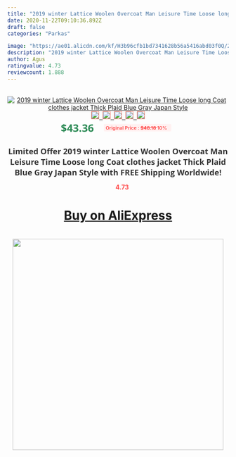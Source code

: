 ```yaml
---
title: "2019 winter Lattice Woolen Overcoat Man Leisure Time Loose long Coat clothes jacket Thick Plaid Blue Gray Japan Style"
date: 2020-11-22T09:10:36.892Z
draft: false
categories: "Parkas"

image: "https://ae01.alicdn.com/kf/H3b96cfb1bd7341628b56a5416abd03f0Q/2019-winter-Lattice-Woolen-Overcoat-Man-Leisure-Time-Loose-long-Coat-clothes-jacket-Thick-Plaid-Blue.jpg"
description: "2019 winter Lattice Woolen Overcoat Man Leisure Time Loose long Coat clothes jacket Thick Plaid Blue Gray Japan Style"
author: Agus
ratingvalue: 4.73
reviewcount: 1.888
---
```

<br>
<div style="text-align: center;">
<a href="https://s.click.aliexpress.com/e/_ASCAG5" target="_blank" rel="nofollow noopener noreferrer"><img alt="2019 winter Lattice Woolen Overcoat Man Leisure Time Loose long Coat clothes jacket Thick Plaid Blue Gray Japan Style" class="magnifier-image" src="https://ae01.alicdn.com/kf/H3b96cfb1bd7341628b56a5416abd03f0Q/2019-winter-Lattice-Woolen-Overcoat-Man-Leisure-Time-Loose-long-Coat-clothes-jacket-Thick-Plaid-Blue.jpg_640x640.jpg">
<br>
<img style="border:1px solid salmon" src="https://ae01.alicdn.com/kf/H3b96cfb1bd7341628b56a5416abd03f0Q/2019-winter-Lattice-Woolen-Overcoat-Man-Leisure-Time-Loose-long-Coat-clothes-jacket-Thick-Plaid-Blue.jpg_120x120.jpg">&nbsp;&nbsp;<img style="border:1px solid salmon" src="https://ae01.alicdn.com/kf/Hc009ec9a04974ef6807298cfda78c28ay/2019-winter-Lattice-Woolen-Overcoat-Man-Leisure-Time-Loose-long-Coat-clothes-jacket-Thick-Plaid-Blue.jpg_120x120.jpg">&nbsp;&nbsp;<img style="border:1px solid salmon" src="https://ae01.alicdn.com/kf/Hc8b967afadd9463b8b80db22a2cdd800v/2019-winter-Lattice-Woolen-Overcoat-Man-Leisure-Time-Loose-long-Coat-clothes-jacket-Thick-Plaid-Blue.jpg_120x120.jpg">&nbsp;&nbsp;<img style="border:1px solid salmon" src="https://ae01.alicdn.com/kf/H19c84475e71141af8c1391c34b07f428F/2019-winter-Lattice-Woolen-Overcoat-Man-Leisure-Time-Loose-long-Coat-clothes-jacket-Thick-Plaid-Blue.jpg_120x120.jpg">&nbsp;&nbsp;<img style="border:1px solid salmon" src="https://ae01.alicdn.com/kf/H3411ae8d13e149f598eeeddcbbc9e1dff/2019-winter-Lattice-Woolen-Overcoat-Man-Leisure-Time-Loose-long-Coat-clothes-jacket-Thick-Plaid-Blue.jpg_120x120.jpg"></a></div><br0>
<div style="text-align: center;"><span style="background-color: white; border: 0px; box-sizing: border-box; color: seagreen; display: inline-block; font-family: &quot;open sans&quot; , &quot;arial&quot; , &quot;helvetica&quot; , sans-serif , &quot;heiti&quot;; font-size: 24px; font-stretch: inherit; font-weight: 700; line-height: inherit; margin: 0px 10px 0px 0px; padding: 0px; vertical-align: middle;">$43.36 </span>
<span style="background: rgb(255 , 241 , 241); border-radius: 3px; border: 0px; box-sizing: border-box; color: #ff4747; display: inline-block; font-family: inherit; font-size: 12px; font-stretch: inherit; font-style: inherit; font-variant: inherit; font-weight: 600; line-height: inherit; margin: 0px; padding: 2px 5px; transform: scale(0.9); vertical-align: middle;">Original Price : <b style="text-decoration: line-through;">$48.18 </b> 10%&nbsp;&nbsp;</span></div>
<h1 style="color: #333333; display: inline-block; font-family: &quot;open sans&quot; , &quot;arial&quot; , &quot;helvetica&quot; , sans-serif , &quot;heiti&quot;; font-size: 18px; font-stretch: inherit; font-weight: 700; text-align: center;">Limited Offer 2019 winter Lattice Woolen Overcoat Man Leisure Time Loose long Coat clothes jacket Thick Plaid Blue Gray Japan Style with FREE Shipping Worldwide!</h1>
<div style="color: #ff4747; text-align: center;">
<img src="https://4.bp.blogspot.com/-M0ZcTcb-5uY/XleCXlxnR4I/AAAAAAAAAEc/OrjgMkXV1oMQFaCRZj5HQwOCBcu3w1FegCPcBGAYYCw/s1600/star.png" style="height: 15px;">&nbsp;<b>4.73</b></div>
<div class="button_cont" align="center"><a class="buynow_a" href="https://s.click.aliexpress.com/e/_ASCAG5" target="_blank" rel="nofollow noopener noreferrer"><H1>Buy on AliExpress</H1></a></div><br>
<div class="separator" style="clear: both; text-align: center;">
<img src="https://lh3.googleusercontent.com/-pTy5HemUv9M/XlePHvY0dAI/AAAAAAAAAE4/0nX5iRUoIWY8eMW9Dpxeirr157OZliDIgCLcBGAsYHQ/s1600/badge.gif" width="480">
</div>
